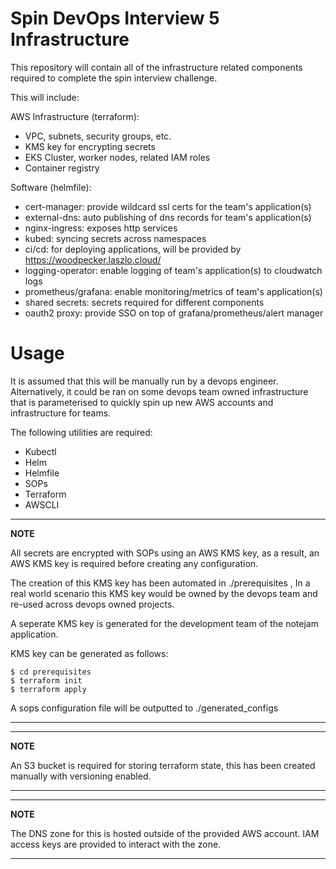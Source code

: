 # Spin DevOps Interview 5 Infrastructure

This repository will contain all of the infrastructure related components required to complete the spin interview challenge.

This will include:

AWS Infrastructure (terraform):

 - VPC, subnets, security groups, etc.
 - KMS key for encrypting secrets
 - EKS Cluster, worker nodes, related IAM roles
 - Container registry

Software (helmfile):

 - cert-manager: provide wildcard ssl certs for the team's application(s)
 - external-dns: auto publishing of dns records for team's application(s)
 - nginx-ingress: exposes http services
 - kubed: syncing secrets across namespaces
 - ci/cd: for deploying applications, will be provided by https://woodpecker.laszlo.cloud/
 - logging-operator: enable logging of team's application(s) to cloudwatch logs
 - prometheus/grafana: enable monitoring/metrics of team's application(s)
 - shared secrets: secrets required for different components
 - oauth2 proxy: provide SSO on top of grafana/prometheus/alert manager

# Usage

It is assumed that this will be manually run by a devops engineer. Alternatively, it could be ran on some devops team owned infrastructure that is parameterised to quickly spin up new AWS accounts and infrastructure for teams.

The following utilities are required:

 - Kubectl
 - Helm
 - Helmfile
 - SOPs
 - Terraform
 - AWSCLI

---
**NOTE**

All secrets are encrypted with SOPs using an AWS KMS key, as a result, an AWS KMS key is required before creating any configuration. 

The creation of this KMS key has been automated in ./prerequisites , In a real world scenario this KMS key would be
owned by the devops team and re-used across devops owned projects.

A seperate KMS key is generated for the development team of the notejam application.

KMS key can be generated as follows:

```
$ cd prerequisites
$ terraform init
$ terraform apply
```

A sops configuration file will be outputted to ./generated_configs

---

---
**NOTE**

An S3 bucket is required for storing terraform state, this has been created manually with versioning enabled.

---

---
**NOTE**


The DNS zone for this is hosted outside of the provided AWS account. IAM access keys are provided to interact with the zone.

---